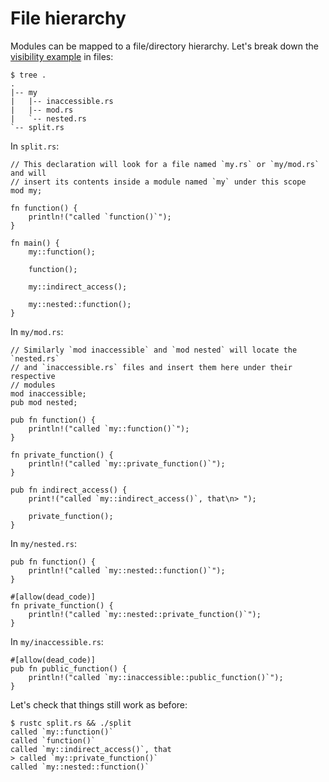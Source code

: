 # File hierarchy

Modules can be mapped to a file/directory hierarchy. Let's break down the
[visibility example][visibility] in files:

```shell
$ tree .
.
|-- my
|   |-- inaccessible.rs
|   |-- mod.rs
|   `-- nested.rs
`-- split.rs
```

In `split.rs`:

```rust,ignore
// This declaration will look for a file named `my.rs` or `my/mod.rs` and will
// insert its contents inside a module named `my` under this scope
mod my;

fn function() {
    println!("called `function()`");
}

fn main() {
    my::function();

    function();

    my::indirect_access();

    my::nested::function();
}

```

In `my/mod.rs`:

```rust,ignore
// Similarly `mod inaccessible` and `mod nested` will locate the `nested.rs`
// and `inaccessible.rs` files and insert them here under their respective
// modules
mod inaccessible;
pub mod nested;

pub fn function() {
    println!("called `my::function()`");
}

fn private_function() {
    println!("called `my::private_function()`");
}

pub fn indirect_access() {
    print!("called `my::indirect_access()`, that\n> ");

    private_function();
}
```

In `my/nested.rs`:

```rust,ignore
pub fn function() {
    println!("called `my::nested::function()`");
}

#[allow(dead_code)]
fn private_function() {
    println!("called `my::nested::private_function()`");
}
```

In `my/inaccessible.rs`:

```rust,ignore
#[allow(dead_code)]
pub fn public_function() {
    println!("called `my::inaccessible::public_function()`");
}
```

Let's check that things still work as before:

```shell
$ rustc split.rs && ./split
called `my::function()`
called `function()`
called `my::indirect_access()`, that
> called `my::private_function()`
called `my::nested::function()`
```

[visibility]: visibility.md
